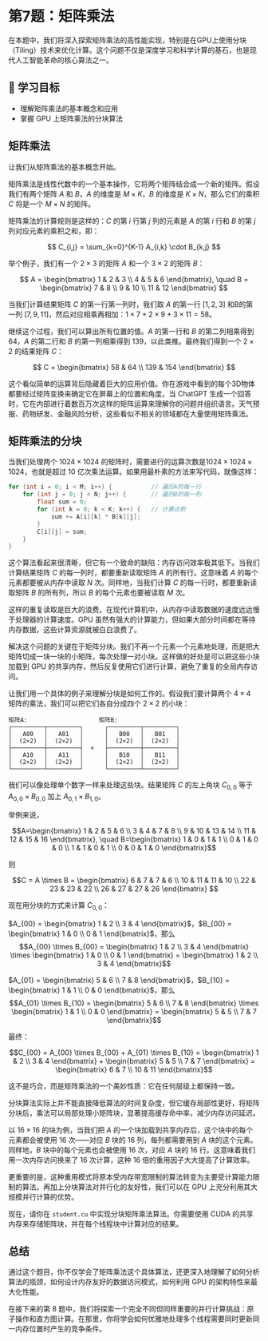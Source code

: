 # 第7题：矩阵乘法

在本题中，我们将深入探索矩阵乘法的高性能实现，特别是在GPU上使用分块（Tiling）技术来优化计算。这个问题不仅是深度学习和科学计算的基石，也是现代人工智能革命的核心算法之一。

## 🎯 学习目标

- 理解矩阵乘法的基本概念和应用
- 掌握 GPU 上矩阵乘法的分块算法

## 矩阵乘法

让我们从矩阵乘法的基本概念开始。

矩阵乘法是线性代数中的一个基本操作，它将两个矩阵结合成一个新的矩阵。假设我们有两个矩阵 $A$ 和 $B$，$A$ 的维度是 $M \times K$，$B$ 的维度是 $K \times N$，那么它们的乘积 $C$ 将是一个 $M \times N$ 的矩阵。

矩阵乘法的计算规则是这样的：$C$ 的第 $i$ 行第 $j$ 列的元素是 $A$ 的第 $i$ 行和 $B$ 的第 $j$ 列对应元素的乘积之和，即：

$$
C_{i,j} = \sum_{k=0}^{K-1} A_{i,k} \cdot B_{k,j}
$$

举个例子，我们有一个 $2 \times 3$ 的矩阵 $A$ 和一个 $3 \times 2$ 的矩阵 $B$：

$$
A = \begin{bmatrix}
1 & 2 & 3 \\
4 & 5 & 6
\end{bmatrix}, \quad
B = \begin{bmatrix}
7 & 8 \\
9 & 10 \\
11 & 12
\end{bmatrix}
$$

当我们计算结果矩阵 $C$ 的第一行第一列时，我们取 $A$ 的第一行 $[1, 2, 3]$ 和B的第一列 $[7, 9, 11]$，然后对应相乘再相加：$1 \times 7 + 2 \times 9 + 3 \times 11 = 58$。

继续这个过程，我们可以算出所有位置的值。$A$ 的第一行和 $B$ 的第二列相乘得到 64，$A$ 的第二行和 $B$ 的第一列相乘得到 139，以此类推。最终我们得到一个 $2 \times 2$ 的结果矩阵 $C$：

$$
C = \begin{bmatrix}
58 & 64 \\
139 & 154
\end{bmatrix}
$$

这个看似简单的运算背后隐藏着巨大的应用价值。你在游戏中看到的每个3D物体都要经过矩阵变换来确定它在屏幕上的位置和角度。当 ChatGPT 生成一个回答时，它在内部进行着数百万次这样的矩阵运算来理解你的问题并组织语言。天气预报、药物研发、金融风险分析，这些看似不相关的领域都在大量使用矩阵乘法。

## 矩阵乘法的分块

当我们处理两个 $1024 \times 1024$ 的矩阵时，需要进行的运算次数是$1024 \times 1024 \times 1024$，也就是超过 10 亿次乘法运算。如果用最朴素的方法来写代码，就像这样：

```cpp
for (int i = 0; i < M; i++) {           // 遍历A的每一行
    for (int j = 0; j < N; j++) {       // 遍历B的每一列
        float sum = 0;
        for (int k = 0; k < K; k++) {   // 计算点积
            sum += A[i][k] * B[k][j];
        }
        C[i][j] = sum;
    }
}
```

这个算法看起来很清晰，但它有一个致命的缺陷：内存访问效率极其低下。当我们计算结果矩阵 $C$ 的每一列时，都要重新读取矩阵 $A$ 的所有行。这意味着 $A$ 的每个元素都要被从内存中读取 $N$ 次。同样地，当我们计算 $C$ 的每一行时，都要重新读取矩阵 $B$ 的所有列，所以 $B$ 的每个元素也要被读取 $M$ 次。

这样的重复读取是巨大的浪费。在现代计算机中，从内存中读取数据的速度远远慢于处理器的计算速度。GPU 虽然有强大的计算能力，但如果大部分时间都在等待内存数据，这些计算资源就被白白浪费了。

解决这个问题的关键在于矩阵分块。我们不再一个元素一个元素地处理，而是把大矩阵切成一块一块的小矩阵，每次处理一对小块。这样做的好处是可以把这些小块加载到 GPU 的共享内存，然后反复使用它们进行计算，避免了重复的全局内存访问。

让我们用一个具体的例子来理解分块是如何工作的。假设我们要计算两个 $4 \times 4$ 矩阵的乘法，我们可以把它们各自分成四个 $2 \times 2$ 的小块：

```
矩阵A:                    矩阵B:
┌─────────┬─────────┐      ┌─────────┬─────────┐
│   A00   │   A01   │      │   B00   │   B01   │
│  (2×2)  │  (2×2)  │      │  (2×2)  │  (2×2)  │
├─────────┼─────────┤  ×   ├─────────┼─────────┤
│   A10   │   A11   │      │   B10   │   B11   │
│  (2×2)  │  (2×2)  │      │  (2×2)  │  (2×2)  │
└─────────┴─────────┘      └─────────┴─────────┘
```

我们可以像处理单个数字一样来处理这些块。结果矩阵 $C$ 的左上角块 $C_{0,0}$ 等于 $A_{0,0} \times B_{0,0}$ 加上 $A_{0,1} \times B_{1,0}$。

举例来说，

$$A=\begin{bmatrix} 1 & 2 & 5 & 6 \\ 3 & 4 & 7 & 8 \\ 9 & 10 & 13 & 14 \\ 11 & 12 & 15 & 16 \end{bmatrix}, \quad B=\begin{bmatrix} 1 & 0 & 1 & 1 \\ 0 & 1 & 0 & 0 \\ 1 & 1 & 0 & 1 \\ 0 & 0 & 1 & 0 \end{bmatrix}$$

则

$$C = A \times B = \begin{bmatrix} 6 & 7 & 7 & 6 \\ 10 & 11 & 11 & 10 \\ 22 & 23 & 23 & 22 \\ 26 & 27 & 27 & 26 \end{bmatrix} $$

现在用分块的方式来计算 $C_{0,0}$：

$A_{00} = \begin{bmatrix} 1 & 2 \\ 3 & 4 \end{bmatrix}$，$B_{00} = \begin{bmatrix} 1 & 0 \\ 0 & 1 \end{bmatrix}$，那么 $$A_{00} \times B_{00} = \begin{bmatrix} 1 & 2 \\ 3 & 4 \end{bmatrix} \times \begin{bmatrix} 1 & 0 \\ 0 & 1 \end{bmatrix} = \begin{bmatrix} 1 & 2 \\ 3 & 4 \end{bmatrix}$$

$A_{01} = \begin{bmatrix} 5 & 6 \\ 7 & 8 \end{bmatrix}$，$B_{10} = \begin{bmatrix} 1 & 1 \\ 0 & 0 \end{bmatrix}$，那么 $$A_{01} \times B_{10} = \begin{bmatrix} 5 & 6 \\ 7 & 8 \end{bmatrix} \times \begin{bmatrix} 1 & 1 \\ 0 & 0 \end{bmatrix} = \begin{bmatrix} 5 & 5 \\ 7 & 7 \end{bmatrix}$$

最终：

$$C_{00} = A_{00} \times B_{00} + A_{01} \times B_{10} = \begin{bmatrix} 1 & 2 \\ 3 & 4 \end{bmatrix} + \begin{bmatrix} 5 & 5 \\ 7 & 7 \end{bmatrix} = \begin{bmatrix} 6 & 7 \\ 10 & 11 \end{bmatrix}$$

这不是巧合，而是矩阵乘法的一个美妙性质：它在任何层级上都保持一致。

分块算法实际上并不能直接降低算法的时间复杂度，但它缓存局部性更好，将矩阵分块后，乘法可以局部处理小矩阵块，显著提高缓存命中率，减少内存访问延迟。

以 $16 \times 16$ 的块为例，当我们把 $A$ 的一个块加载到共享内存后，这个块中的每个元素都会被使用 16 次——对应 $B$ 块的 16 列，每列都需要用到 $A$ 块的这个元素。同样地，$B$ 块中的每个元素也会被使用 16 次，对应 $A$ 块的 16 行。这意味着我们用一次内存访问换来了 16 次计算，这种 16 倍的重用因子大大提高了计算效率。

更重要的是，这种重用模式将原本受内存带宽限制的算法转变为主要受计算能力限制的算法。再加上分块算法对并行化的友好性，我们可以在 GPU 上充分利用其大规模并行计算的优势。

现在，请你在 `student.cu` 中实现分块矩阵乘法算法。你需要使用 CUDA 的共享内存来存储矩阵块，并在每个线程块中计算对应的结果。

## 总结

通过这个题目，你不仅学会了矩阵乘法这个具体算法，还更深入地理解了如何分析算法的瓶颈，如何设计内存友好的数据访问模式，如何利用 GPU 的架构特性来最大化性能。

在接下来的第 8 题中，我们将探索一个完全不同但同样重要的并行计算挑战：原子操作和直方图计算。在那里，你将学会如何优雅地处理多个线程需要同时更新同一内存位置时产生的竞争条件。
